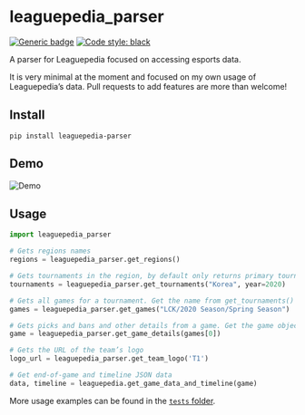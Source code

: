 # leaguepedia_parser

[![Generic badge](https://img.shields.io/github/workflow/status/mrtolkien/leaguepedia_parser/Python%20application)](https://shields.io/)
[![Code style: black](https://img.shields.io/badge/code%20style-black-000000.svg)](https://github.com/psf/black)

A parser for Leaguepedia focused on accessing esports data.

It is very minimal at the moment and focused on my own usage of Leaguepedia’s data. Pull requests to add features are
more than welcome!

## Install

`pip install leaguepedia-parser`

## Demo

![Demo](https://raw.githubusercontent.com/mrtolkien/leaguepedia_parser/master/leaguepedia_parser_demo.gif)

## Usage

```python
import leaguepedia_parser

# Gets regions names
regions = leaguepedia_parser.get_regions()

# Gets tournaments in the region, by default only returns primary tournaments
tournaments = leaguepedia_parser.get_tournaments("Korea", year=2020)

# Gets all games for a tournament. Get the name from get_tournaments()
games = leaguepedia_parser.get_games("LCK/2020 Season/Spring Season")

# Gets picks and bans and other details from a game. Get the game object from get_games()
game = leaguepedia_parser.get_game_details(games[0])

# Gets the URL of the team’s logo
logo_url = leaguepedia_parser.get_team_logo('T1')

# Get end-of-game and timeline JSON data
data, timeline = leaguepedia.get_game_data_and_timeline(game)
```

More usage examples can be found in the [`tests` folder](https://github.com/mrtolkien/leaguepedia_parser/tree/master/tests).
